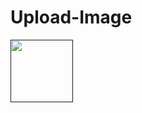 # Upload-Image
[<img src="https://user-images.githubusercontent.com/6248794/209441916-782081d4-7af7-4977-b493-63f24a98c20d.png" width="100"/>]()
